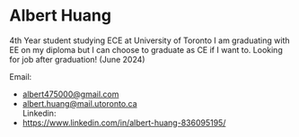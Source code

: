 # Albert Huang

4th Year student studying ECE at University of Toronto
I am graduating with EE on my diploma but I can choose to graduate as CE if I want to.
Looking for job after graduation! (June 2024)

Email: 
- albert475000@gmail.com
- albert.huang@mail.utoronto.ca  
Linkedin:
- https://www.linkedin.com/in/albert-huang-836095195/
  
<!--
# Hi there 👋
**albert4750/albert4750** is a ✨ _special_ ✨ repository because its `README.md` (this file) appears on your GitHub profile.

Here are some ideas to get you started:

- 🔭 I’m currently working on ...
- 🌱 I’m currently learning ...
- 👯 I’m looking to collaborate on ...
- 🤔 I’m looking for help with ...
- 💬 Ask me about ...
- 📫 How to reach me: ...
- 😄 Pronouns: ...
- ⚡ Fun fact: ...
-->

